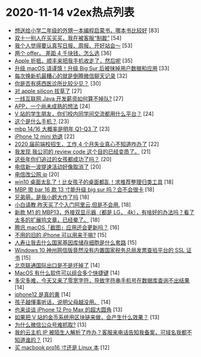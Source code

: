 # 2020-11-14 v2ex热点列表

+ [想送给小学二年级的外甥一本编程启蒙书，哪本书比较好](https://www.v2ex.com/t/725119#reply83) [83]
+ [双十一别人在买买买，我在被客服“制裁”](https://www.v2ex.com/t/725109#reply54) [54]
+ [我个人觉得要认真写日报、周报、开好站会～](https://www.v2ex.com/t/725129#reply53) [53]
+ [两个 offer， 差距 4 千块钱，怎么选](https://www.v2ex.com/t/725157#reply36) [36]
+ [Apple 折抵，顺丰来把我手机收走了，然后呢](https://www.v2ex.com/t/725096#reply35) [35]
+ [升级 macOS 请谨慎！升级 Big Sur 后被抹掉用户数据和应用](https://www.v2ex.com/t/725263#reply33) [33]
+ [每次换新机最糟心的就是倒腾微信聊天记录](https://www.v2ex.com/t/725191#reply32) [32]
+ [你是否有感西医诊所比较少见？](https://www.v2ex.com/t/725156#reply30) [30]
+ [对 apple silicon 拔草了](https://www.v2ex.com/t/725254#reply27) [27]
+ [一线互联网 Java 开发薪资如何算不掉队?](https://www.v2ex.com/t/725217#reply27) [27]
+ [APP，一个尚未成熟的想法](https://www.v2ex.com/t/725150#reply24) [24]
+ [V 站的学生朋友，你们校内同学间交流都用什么平台？](https://www.v2ex.com/t/725225#reply24) [24]
+ [这个是什么手机？](https://www.v2ex.com/t/725098#reply23) [23]
+ [mbp 14/16 大概率是明年 Q1-Q3 了](https://www.v2ex.com/t/725149#reply23) [23]
+ [iPhone 12 mini 劝退](https://www.v2ex.com/t/725266#reply22) [22]
+ [2020 届前端校招生，工作 4 个月失业真心不知道咋办了](https://www.v2ex.com/t/725222#reply22) [22]
+ [我发现 我公司的 review code 这个目的已经变质了。](https://www.v2ex.com/t/725245#reply21) [21]
+ [这些年你们追过的女孩都成功了吗？](https://www.v2ex.com/t/725260#reply20) [20]
+ [电信新一波提速活动好像取消了](https://www.v2ex.com/t/725110#reply20) [20]
+ [电信改公网 ip](https://www.v2ex.com/t/725173#reply20) [20]
+ [win10 桌面太乱了！比女孩子的桌面都乱！求推荐整理归类工具](https://www.v2ex.com/t/725249#reply18) [18]
+ [MBP 带 bar 16 款 13 寸能升级 big sur 吗？会不会很卡](https://www.v2ex.com/t/725112#reply18) [18]
+ [兄弟萌，是我小题大作了吗](https://www.v2ex.com/t/725174#reply18) [18]
+ [小白请教,昨天买了个入门阿里云,但是不会用.](https://www.v2ex.com/t/725182#reply18) [18]
+ [新款 M1 的 MBP13，外接双显示器（都是 LG， 4k），有啥好的办法吗？看了太多的扩展坞文章，已经晕了。](https://www.v2ex.com/t/725203#reply18) [18]
+ [腾讯 macOS「截图」应用还会更新吗？](https://www.v2ex.com/t/725104#reply16) [16]
+ [不用的旧的 iPhone 可以用来干嘛?](https://www.v2ex.com/t/725272#reply15) [15]
+ [人寿让我去什么国家基因库储存细胞是什么套路](https://www.v2ex.com/t/725134#reply15) [15]
+ [Windows 10 神州网信版竟然没有内置国家税务总局发票查验平台的 SSL 证书](https://www.v2ex.com/t/725136#reply15) [15]
+ [北京联通国际出口是不是坏掉了](https://www.v2ex.com/t/725106#reply14) [14]
+ [MacOS 有什么软件可以组合多个快捷键](https://www.v2ex.com/t/725148#reply14) [14]
+ [多灾多难，今天又来了零宽字符，导致字符串手机号在数据库查询不出结果](https://www.v2ex.com/t/725189#reply14) [14]
+ [iphone12 是真的黄](https://www.v2ex.com/t/725219#reply14) [14]
+ [孩子越懂事听话，说明父母越没用。](https://www.v2ex.com/t/725242#reply14) [14]
+ [也来谈谈 iPhone 12 Pro Max 的超大圆角](https://www.v2ex.com/t/725102#reply13) [13]
+ [如果把 V 站的金币系统用区块链来做，会产生什么效果？](https://www.v2ex.com/t/725128#reply13) [13]
+ [为什么微信公众号难抓取?](https://www.v2ex.com/t/725135#reply13) [13]
+ [我的云主机 IP 被陌生人解析了咋办？客服来电话告知我备案，可域名我都不知道谁的？](https://www.v2ex.com/t/725252#reply12) [12]
+ [买 macbook pro16 寸还是 Linux 本](https://www.v2ex.com/t/725274#reply12) [12]
